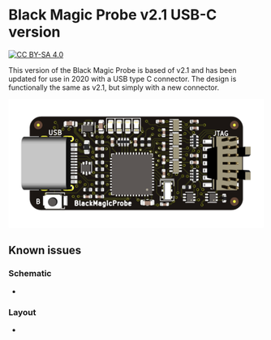 # Black Magic Probe v2.1 USB-C version

[![CC BY-SA 4.0][cc-by-sa-shield]][cc-by-sa]

This version of the Black Magic Probe is based of v2.1 and has been updated for use in 2020 with a USB type C connector.
The design is functionally the same as v2.1, but simply with a new connector.

![bmp-c-3d.png](https://github.com/jamesturton/bmp-c/raw/master/bmp-c-3d.png)

## Known issues
### Schematic
 - 
### Layout
 - 

[cc-by-sa]: http://creativecommons.org/licenses/by-sa/4.0/
[cc-by-sa-shield]: https://img.shields.io/badge/License-CC%20BY--SA%204.0-lightgrey.svg
